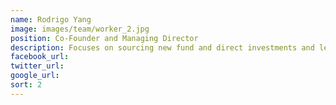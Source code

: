 ```yaml
---
name: Rodrigo Yang
image: images/team/worker_2.jpg
position: Co-Founder and Managing Director
description: Focuses on sourcing new fund and direct investments and leads the firm's relationships with investors.  Began his career in textile manufacturing and formerly served as Chairman of South Ocean Knitters Group, a Hong Kong -based sweater manufacturer. He received a BS in Mathematics and Economics from Illinois State University and an MS in Engineering Economic Systems form Stanford University.
facebook_url:
twitter_url:
google_url:
sort: 2
---
```

